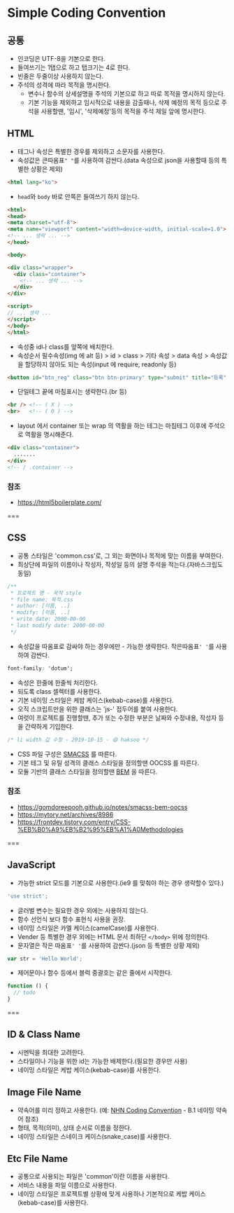 # Simple Coding Convention

## 공통

- 인코딩은 UTF-8을 기본으로 한다.
- 들여쓰기는 1탭으로 하고 탭크기는 4로 한다.
- 빈줄은 두줄이상 사용하지 않는다.
- 주석의 성격에 따라 목적을 명시한다.
  - 변수나 함수의 상세설명을 주석의 기본으로 하고 따로 목적을 명시하지 않는다.
  - 기본 기능을 제외하고 임시적으로 내용을 감출때나, 삭제 예정의 목적 등으로 주석을 사용할땐, '임시', '삭제예정'등의 목적을 주석 제일 앞에 명시한다.

## HTML

- 테그나 속성은 특별한 경우를 제외하고 소문자를 사용한다.
- 속성값은 큰따옴표`" "`를 사용하여 감싼다.(data 속성으로 json을 사용할때 등의 특별한 상황은 제외)

```html
<html lang="ko">
```

- `head`와 `body` 바로 안쪽은 들여쓰기 하지 않는다.

```html
<html>
<head>
<meta charset="utf-8">
<meta name="viewport" content="width=device-width, initial-scale=1.0">
<!-- ... 생략 ... -->
</head>

<body>

<div class="wrapper">
  <div class="container">
    <!-- ... 생략 ... -->
  </div>
</div>

<script>
// ... 생략 ...
</script>
</body>
</html>
```

- 속성중 id나 class를 앞쪽에 배치한다.
- 속성순서 필수속성(img 에 alt 등) > id > class > 기타 속성 > data 속성 > 속성값을 할당하지 않아도 되는 속성(input 에 require, readonly 등)

```html
<button id="btn_reg" class="btn btn-primary" type="submit" title="등록" data-toggle="tooltip" disabled>등록</button>
```

- 단일테그 끝에 마침표시는 생략한다.(br 등)

```html
<br /> <!-- ( X ) -->
<br>   <!-- ( O ) -->
```

- layout 에서 container 또는 wrap 의 역활을 하는 테그는 마침테그 이후에 주석으로 역활을 명시해준다.

```html
<div class="container">
  .......
</div>
<!-- / .container -->
```

### 참조

- https://html5boilerplate.com/

===

## CSS

- 공통 스타일은 'common.css'로, 그 외는 화면이나 목적에 맞는 이름을 부여한다.
- 최상단에 파일의 이름이나 작성자, 작성일 등의 설명 주석을 적는다.(자바스크립도 동일)

```css
/**
 * 프로젝트 명 - 목적 style
 * file name: 목적.css
 * author: [이름, ..]
 * modify: [이름, ..]
 * write date: 2000-00-00
 * last modify date: 2000-00-00
 */
```

- 속성값을 따옴표로 감싸야 하는 경우에만 - 가능한 생략한다. 작은따옴표`' '`를 사용하여 감싼다.

```css
font-family: 'dotum';
```

- 속성은 한줄에 한줄씩 처리한다.
- 되도록 class 셀렉터를 사용한다.
- 기본 네이밍 스타일은 케밥 케이스(kebab-case)를 사용한다.
- 오직 스크립트만을 위한 클래스는 'js-' 접두어를 붙여 사용한다.
- 여럿이 프로젝트를 진행할땐, 추가 또는 수정한 부분은 날짜와 수정내용, 작성자 등을 간략하게 기입한다.

```css
/* li width 값 수정 - 2019-10-15 - 😄 haksoo */
```

- CSS 파일 구성은 [SMACSS](http://smacss.com/) 를 따른다.
- 기본 테그 및 유틸 성격의 클래스 스타일을 정의할땐 OOCSS 를 따른다.
- 모듈 기반의 클래스 스타일을 정의할땐 [BEM](http://getbem.com/) 을 따른다.

### 참조

- https://gomdoreepooh.github.io/notes/smacss-bem-oocss
- https://mytory.net/archives/8986
- https://frontdev.tistory.com/entry/CSS-%EB%B0%A9%EB%B2%95%EB%A1%A0Methodologies

===

## JavaScript

- 가능한 strict 모드를 기본으로 사용한다.(ie9 를 맞춰야 하는 경우 생략할수 있다.)

```javascript
'use strict';
```

- 글러벌 변수는 필요한 경우 외에는 사용하지 않는다.
- 함수 선언식 보다 함수 표현식 사용을 권장.
- 네이밍 스타일은 카멜 케이스(camelCase)를 사용한다.
- Vender 등 특별한 경우 외에는 HTML 문서 최하단 `</body>` 위에 정의한다.
- 문자열은 작은 따옴표`' '`를 사용하여 감싼다.(json 등 특별한 상황 제외)

```javascript
var str = 'Hello World';
```

- 제어문이나 함수 등에서 블럭 중괄호는 같은 줄에서 시작한다.

```javascript
function () {
  // todo
}
```

===

## ID & Class Name

- 시멘틱을 최대한 고려한다.
- 스타일이나 기능을 위한 id는 가능한 배제한다.(필요한 경우만 사용)
- 네이밍 스타일은 케밥 케이스(kebab-case)를 사용한다.

## Image File Name

- 약속어를 미리 정하고 사용한다. (예: [NHN Coding Convention](http://nuli.navercorp.com/sharing/fe/coding) - B.1 네이밍 약속어 참조)
- 형태, 목적(의미), 상태 순서로 이름을 정한다.
- 네이밍 스타일은 스네이크 케이스(snake_case)를 사용한다.

## Etc File Name

- 공통으로 사용되는 파일은 'common'이란 이름을 사용한다.
- 서비스 내용을 파일 이름으로 사용한다.
- 네이밍 스타일은 프로젝트별 상황에 맞게 사용하나 기본적으로 케밥 케이스(kebab-case)를 사용한다.
